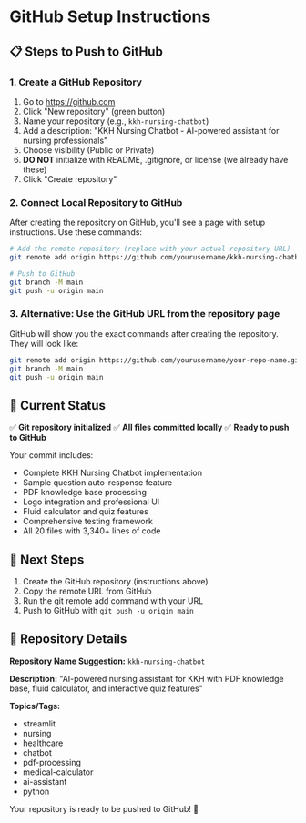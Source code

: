 # GitHub Setup Instructions

## 📋 Steps to Push to GitHub

### 1. Create a GitHub Repository
1. Go to https://github.com
2. Click "New repository" (green button)
3. Name your repository (e.g., `kkh-nursing-chatbot`)
4. Add a description: "KKH Nursing Chatbot - AI-powered assistant for nursing professionals"
5. Choose visibility (Public or Private)
6. **DO NOT** initialize with README, .gitignore, or license (we already have these)
7. Click "Create repository"

### 2. Connect Local Repository to GitHub
After creating the repository on GitHub, you'll see a page with setup instructions. Use these commands:

```bash
# Add the remote repository (replace with your actual repository URL)
git remote add origin https://github.com/yourusername/kkh-nursing-chatbot.git

# Push to GitHub
git branch -M main
git push -u origin main
```

### 3. Alternative: Use the GitHub URL from the repository page
GitHub will show you the exact commands after creating the repository. They will look like:

```bash
git remote add origin https://github.com/yourusername/your-repo-name.git
git branch -M main
git push -u origin main
```

## 🔄 Current Status

✅ **Git repository initialized**
✅ **All files committed locally**
✅ **Ready to push to GitHub**

Your commit includes:
- Complete KKH Nursing Chatbot implementation
- Sample question auto-response feature
- PDF knowledge base processing
- Logo integration and professional UI
- Fluid calculator and quiz features
- Comprehensive testing framework
- All 20 files with 3,340+ lines of code

## 🎯 Next Steps

1. Create the GitHub repository (instructions above)
2. Copy the remote URL from GitHub
3. Run the git remote add command with your URL
4. Push to GitHub with `git push -u origin main`

## 📝 Repository Details

**Repository Name Suggestion:** `kkh-nursing-chatbot`

**Description:** "AI-powered nursing assistant for KKH with PDF knowledge base, fluid calculator, and interactive quiz features"

**Topics/Tags:** 
- streamlit
- nursing
- healthcare
- chatbot
- pdf-processing
- medical-calculator
- ai-assistant
- python

Your repository is ready to be pushed to GitHub! 🚀
